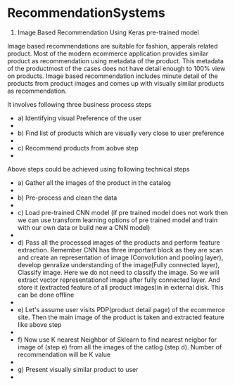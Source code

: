 # RecommendationSystems

1) Image Based Recommendation Using Keras pre-trained model

Image based recommendations are suitable for fashion, apperals related product. Most of the modern ecommerce application provides similar product as recommendation using metadata of the product. This metadata of the productmost of the cases does not have detail enough to 100% view on products. Image based recommendation includes minute detail of the products from product images and comes up with visually similar products as recommendation.

It involves following three business process steps
<ul>
 <li>a) Identifying visual Preference of the user<li>
 <li>b) Find list of products which are visually very close to user preference<li>
 <li>c) Recommend products from aobve step<li>
</ul>
Above steps could be achieved using following technical steps
<ul>
 <li>a) Gather all the images of the product in the catalog<li>
 <li>b) Pre-process and clean the data<li>
 <li>c) Load pre-trained CNN model (if pre trained model does not work then we can use transform learning options of pre trained model and train with our own data or build new a CNN model)<li>
 <li>d) Pass all the processed images of the products and perform feature extraction. Remember CNN has three important block as they are scan and create an representation of image (Convolution and pooling layer), develop genralize understanding of the image(Fully connected layer), Classify image. Here we do not need to classify the image. So we will extract vector representationof image after fully connected layer. And store it (extracted feature of all product images)in in external disk. This can be done offline<li>
<li>e) Let's assume user visits PDP(product detail page) of the ecommerce site. Then the main image of the product is taken and extracted feature like above step<li>
<li>f) Now use K nearest Neighbor of Sklearn to find nearest neigbor for image of (step e) from all the images of the catlog (step d). Number of recommendation will be K value<li>
<li>g) Present visually similar product to user<li>
 </ul>
